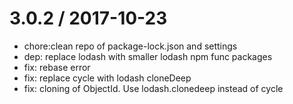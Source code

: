 
3.0.2 / 2017-10-23
==================

  * chore:clean repo of package-lock.json and settings
  * dep: replace lodash with smaller lodash npm func packages
  * fix: rebase error
  * fix: replace cycle with lodash cloneDeep
  * fix: cloning of ObjectId. Use lodash.clonedeep instead of cycle
